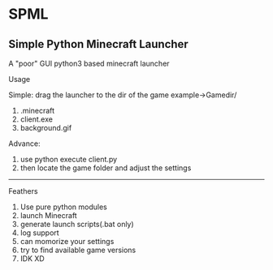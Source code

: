 # SPML
Simple Python Minecraft Launcher
-------------------------------------------------
A "poor" GUI python3 based minecraft launcher

Usage

Simple: drag the launcher to the dir of the game
example->Gamedir/
1. .minecraft                
2. client.exe
3. background.gif

Advance:
1. use python execute client.py
2. then locate the game folder and adjust the settings
--------------------------------------------------
Feathers

1. Use pure python modules
2. launch Minecraft
3. generate launch scripts(.bat only)
4. log support
5. can momorize your settings
6. try to find available game versions
7. IDK XD


  
